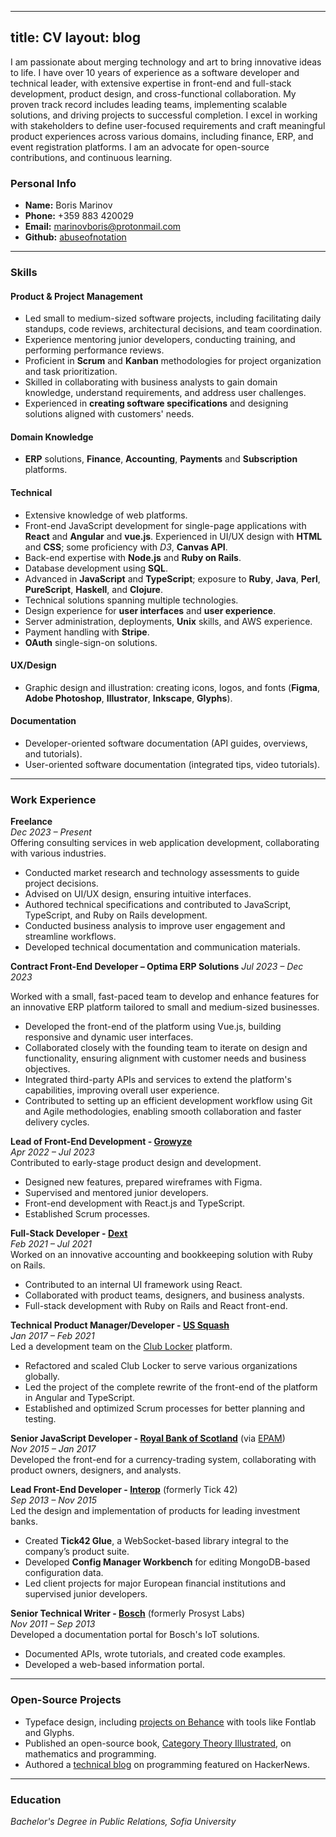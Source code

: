 
---
title: CV
layout: blog
---

I am passionate about merging technology and art to bring innovative ideas to life. I have over 10 years of experience as a software developer and technical leader, with extensive expertise in front-end and full-stack development, product design, and cross-functional collaboration. My proven track record includes leading teams, implementing scalable solutions, and driving projects to successful completion. I excel in working with stakeholders to define user-focused requirements and craft meaningful product experiences across various domains, including finance, ERP, and event registration platforms. I am an advocate for open-source contributions, and continuous learning.

### Personal Info

- **Name:** Boris Marinov
- **Phone:** +359 883 420029
- **Email:** [marinovboris@protonmail.com](mailto:marinovboris@protonmail.com)
- **Github:** [abuseofnotation](https://github.com/abuseofnotation)

---

### Skills

#### Product & Project Management

- Led small to medium-sized software projects, including facilitating daily standups, code reviews, architectural decisions, and team coordination.
- Experience mentoring junior developers, conducting training, and performing performance reviews.
- Proficient in **Scrum** and **Kanban** methodologies for project organization and task prioritization.
- Skilled in collaborating with business analysts to gain domain knowledge, understand requirements, and address user challenges.
- Experienced in **creating software specifications** and designing solutions aligned with customers' needs.

#### Domain Knowledge

- **ERP** solutions, **Finance**, **Accounting**, **Payments** and **Subscription** platforms.

#### Technical

- Extensive knowledge of web platforms.
- Front-end JavaScript development for single-page applications with **React** and **Angular** and **vue.js**. Experienced in UI/UX design with **HTML** and **CSS**; some proficiency with _D3_, **Canvas API**.
- Back-end expertise with **Node.js** and **Ruby on Rails**.
- Database development using **SQL**.
- Advanced in **JavaScript** and **TypeScript**; exposure to **Ruby**, **Java**, **Perl**, **PureScript**, **Haskell**, and **Clojure**.
- Technical solutions spanning multiple technologies.
- Design experience for **user interfaces** and **user experience**.
- Server administration, deployments, **Unix** skills, and AWS experience.
- Payment handling with **Stripe**.
- **OAuth** single-sign-on solutions.

#### UX/Design

- Graphic design and illustration: creating icons, logos, and fonts (**Figma**, **Adobe Photoshop**, **Illustrator**, **Inkscape**, **Glyphs**).

#### Documentation

- Developer-oriented software documentation (API guides, overviews, and tutorials).
- User-oriented software documentation (integrated tips, video tutorials).

---

### Work Experience

**Freelance**  
_Dec 2023 – Present_  
Offering consulting services in web application development, collaborating with various industries.

- Conducted market research and technology assessments to guide project decisions.
- Advised on UI/UX design, ensuring intuitive interfaces.
- Authored technical specifications and contributed to JavaScript, TypeScript, and Ruby on Rails development.
- Conducted business analysis to improve user engagement and streamline workflows.
- Developed technical documentation and communication materials.

**Contract Front-End Developer – Optima ERP Solutions**
_Jul 2023 – Dec 2023_

Worked with a small, fast-paced team to develop and enhance features for an innovative ERP platform tailored to small and medium-sized businesses.

- Developed the front-end of the platform using Vue.js, building responsive and dynamic user interfaces.
- Collaborated closely with the founding team to iterate on design and functionality, ensuring alignment with customer needs and business objectives.
- Integrated third-party APIs and services to extend the platform's capabilities, improving overall user experience.
- Contributed to setting up an efficient development workflow using Git and Agile methodologies, enabling smooth collaboration and faster delivery cycles.

**Lead of Front-End Development - [Growyze](https://www.growyze.com/)**  
_Apr 2022 – Jul 2023_  
Contributed to early-stage product design and development.

- Designed new features, prepared wireframes with Figma.
- Supervised and mentored junior developers.
- Front-end development with React.js and TypeScript.
- Established Scrum processes.

**Full-Stack Developer - [Dext](https://dext.com/)**  
_Feb 2021 – Jul 2021_  
Worked on an innovative accounting and bookkeeping solution with Ruby on Rails.

- Contributed to an internal UI framework using React.
- Collaborated with product teams, designers, and business analysts.
- Full-stack development with Ruby on Rails and React front-end.

**Technical Product Manager/Developer - [US Squash](https://www.ussquash.org/)**  
_Jan 2017 – Feb 2021_  
Led a development team on the [Club Locker](https://about.clublocker.com/) platform.

- Refactored and scaled Club Locker to serve various organizations globally.
- Led the project of the complete rewrite of the front-end of the platform in Angular and TypeScript.
- Established and optimized Scrum processes for better planning and testing.

**Senior JavaScript Developer - [Royal Bank of Scotland](http://personal.rbs.co.uk/)** (via [EPAM](https://www.epam.com/))  
_Nov 2015 – Jan 2017_  
Developed the front-end for a currency-trading system, collaborating with product owners, designers, and analysts.

**Lead Front-End Developer - [Interop](https://interop.io/)** (formerly Tick 42)  
_Sep 2013 – Nov 2015_  
Led the design and implementation of products for leading investment banks.

- Created **Tick42 Glue**, a WebSocket-based library integral to the company’s product suite.
- Developed **Config Manager Workbench** for editing MongoDB-based configuration data.
- Led client projects for major European financial institutions and supervised junior developers.

**Senior Technical Writer - [Bosch](https://www.bosch-si.com/iot-platform/iot-platform/gateway/software.html)** (formerly Prosyst Labs)  
_Nov 2011 – Sep 2013_  
Developed a documentation portal for Bosch's IoT solutions.

- Documented APIs, wrote tutorials, and created code examples.
- Developed a web-based information portal.

---

### Open-Source Projects

- Typeface design, including [projects on Behance](https://www.behance.net/evolutionfonts/) with tools like Fontlab and Glyphs.
- Published an open-source book, [Category Theory Illustrated](https://abuseofnotation.github.io/category-theory-illustrated/), on mathematics and programming.
- Authored a [technical blog](https://abuseofnotation.github.io/blog/) on programming featured on HackerNews.

---

### Education

_Bachelor's Degree in Public Relations, Sofia University_
